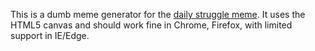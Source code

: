 This is a dumb meme generator for the [daily struggle meme](http://knowyourmeme.com/memes/daily-struggle). It uses the HTML5 canvas and should work fine in Chrome, Firefox, with limited support in IE/Edge.

